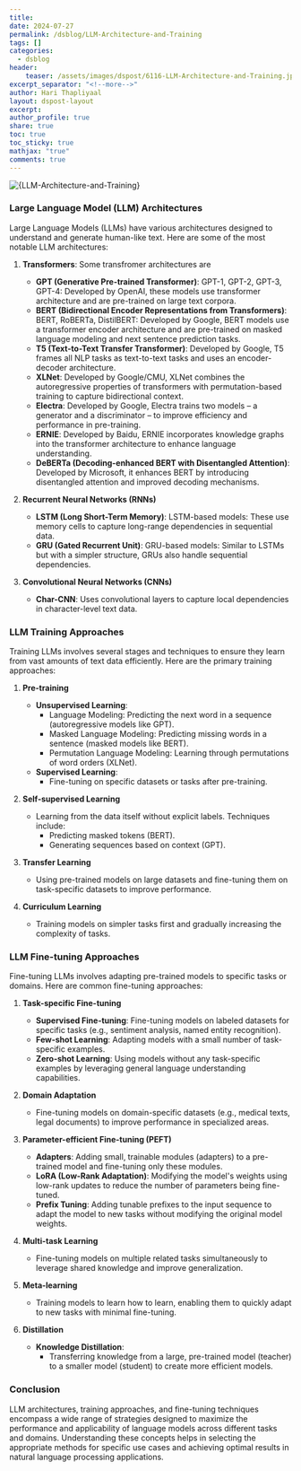 ```yaml
---
title: 
date: 2024-07-27
permalink: /dsblog/LLM-Architecture-and-Training
tags: []
categories:
  - dsblog
header:
    teaser: /assets/images/dspost/6116-LLM-Architecture-and-Training.jpg
excerpt_separator: "<!--more-->"   
author: Hari Thapliyaal   
layout: dspost-layout   
excerpt:   
author_profile: true   
share: true   
toc: true   
toc_sticky: true 
mathjax: "true"
comments: true
---
```


![{LLM-Architecture-and-Training}]({/assets/images/dspost/6116-LLM-Architecture-and-Training.jpg})

### Large Language Model (LLM) Architectures

Large Language Models (LLMs) have various architectures designed to understand and generate human-like text. Here are some of the most notable LLM architectures:

1. **Transformers**: Some transfromer architectures are 
   - **GPT (Generative Pre-trained Transformer)**: GPT-1, GPT-2, GPT-3, GPT-4: Developed by OpenAI, these models use transformer architecture and are pre-trained on large text corpora.
   - **BERT (Bidirectional Encoder Representations from Transformers)**: BERT, RoBERTa, DistilBERT: Developed by Google, BERT models use a transformer encoder architecture and are pre-trained on masked language modeling and next sentence prediction tasks.
   - **T5 (Text-to-Text Transfer Transformer)**:  Developed by Google, T5 frames all NLP tasks as text-to-text tasks and uses an encoder-decoder architecture.
   - **XLNet**: Developed by Google/CMU, XLNet combines the autoregressive properties of transformers with permutation-based training to capture bidirectional context.
   - **Electra**: Developed by Google, Electra trains two models – a generator and a discriminator – to improve efficiency and performance in pre-training.
   - **ERNIE**: Developed by Baidu, ERNIE incorporates knowledge graphs into the transformer architecture to enhance language understanding.
   - **DeBERTa (Decoding-enhanced BERT with Disentangled Attention)**: Developed by Microsoft, it enhances BERT by introducing disentangled attention and improved decoding mechanisms.

2. **Recurrent Neural Networks (RNNs)**
   - **LSTM (Long Short-Term Memory)**: LSTM-based models: These use memory cells to capture long-range dependencies in sequential data.
   - **GRU (Gated Recurrent Unit)**: GRU-based models: Similar to LSTMs but with a simpler structure, GRUs also handle sequential dependencies.

3. **Convolutional Neural Networks (CNNs)**
   - **Char-CNN**: Uses convolutional layers to capture local dependencies in character-level text data.

### LLM Training Approaches

Training LLMs involves several stages and techniques to ensure they learn from vast amounts of text data efficiently. Here are the primary training approaches:

1. **Pre-training**
   - **Unsupervised Learning**:
     - Language Modeling: Predicting the next word in a sequence (autoregressive models like GPT).
     - Masked Language Modeling: Predicting missing words in a sentence (masked models like BERT).
     - Permutation Language Modeling: Learning through permutations of word orders (XLNet).
   - **Supervised Learning**:
     - Fine-tuning on specific datasets or tasks after pre-training.

2. **Self-supervised Learning**
   - Learning from the data itself without explicit labels. Techniques include:
     - Predicting masked tokens (BERT).
     - Generating sequences based on context (GPT).

3. **Transfer Learning**
   - Using pre-trained models on large datasets and fine-tuning them on task-specific datasets to improve performance.

4. **Curriculum Learning**
   - Training models on simpler tasks first and gradually increasing the complexity of tasks.

### LLM Fine-tuning Approaches

Fine-tuning LLMs involves adapting pre-trained models to specific tasks or domains. Here are common fine-tuning approaches:

1. **Task-specific Fine-tuning**
   - **Supervised Fine-tuning**: Fine-tuning models on labeled datasets for specific tasks (e.g., sentiment analysis, named entity recognition).
   - **Few-shot Learning**: Adapting models with a small number of task-specific examples.
   - **Zero-shot Learning**: Using models without any task-specific examples by leveraging general language understanding capabilities.

2. **Domain Adaptation**
   - Fine-tuning models on domain-specific datasets (e.g., medical texts, legal documents) to improve performance in specialized areas.

3. **Parameter-efficient Fine-tuning (PEFT)**
   - **Adapters**: Adding small, trainable modules (adapters) to a pre-trained model and fine-tuning only these modules.
   - **LoRA (Low-Rank Adaptation)**: Modifying the model's weights using low-rank updates to reduce the number of parameters being fine-tuned.
   - **Prefix Tuning**: Adding tunable prefixes to the input sequence to adapt the model to new tasks without modifying the original model weights.

4. **Multi-task Learning**
   - Fine-tuning models on multiple related tasks simultaneously to leverage shared knowledge and improve generalization.

5. **Meta-learning**
   - Training models to learn how to learn, enabling them to quickly adapt to new tasks with minimal fine-tuning.

6. **Distillation**
   - **Knowledge Distillation**:
     - Transferring knowledge from a large, pre-trained model (teacher) to a smaller model (student) to create more efficient models.

### Conclusion

LLM architectures, training approaches, and fine-tuning techniques encompass a wide range of strategies designed to maximize the performance and applicability of language models across different tasks and domains. Understanding these concepts helps in selecting the appropriate methods for specific use cases and achieving optimal results in natural language processing applications.